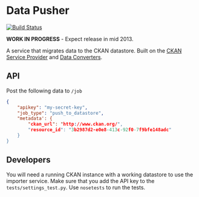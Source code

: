 # Data Pusher

[![Build Status](https://travis-ci.org/okfn/datapusher.png)](https://travis-ci.org/okfn/datapusher)

__WORK IN PROGRESS__ - Expect release in mid 2013.

A service that migrates data to the CKAN datastore. Built on the [CKAN Service Provider](https://github.com/okfn/ckan-service-provider) and [Data Converters](https://github.com/okfn/dataconverters).

## API

Post the following data to `/job`

```json
{
    "apikey": "my-secret-key",
    "job_type": "push_to_datastore",
    "metadata': {
        "ckan_url": "http://www.ckan.org/",
        "resource_id": "3b2987d2-e0e8-413c-92f0-7f9bfe148adc"
    }
}
```

## Developers

You will need a running CKAN instance with a working datastore to use the importer service. Make sure that you add the API key to the `tests/settings_test.py`. Use `nosetests` to run the tests.
